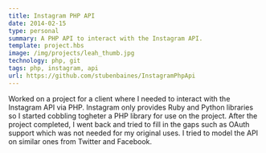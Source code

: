 ```yaml
---
title: Instagram PHP API 
date: 2014-02-15
type: personal 
summary: A PHP API to interact with the Instagram API. 
template: project.hbs
image: /img/projects/leah_thumb.jpg
technology: php, git 
tags: php, instagram, api 
url: https://github.com/stubenbaines/InstagramPhpApi
---
```

Worked on a project for a client where I needed to interact with the Instagram API via PHP. Instagram only provides Ruby and Python libraries so I started cobbling togheter a PHP library for use on the project. After the project completed, I went back and tried to fill in the gaps such as OAuth support which was not needed for my original uses. I tried to model the API on similar ones from Twitter and Facebook. 

